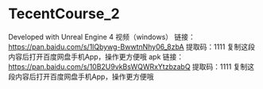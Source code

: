 # TecentCourse_2

Developed with Unreal Engine 4
视频（windows）
链接：https://pan.baidu.com/s/1lQbywg-BwwtnNhy06_8zbA 
提取码：1111 
复制这段内容后打开百度网盘手机App，操作更方便哦
apk
链接：https://pan.baidu.com/s/10B2U9vkBsWQWRxYtzbzabQ 
提取码：1111 
复制这段内容后打开百度网盘手机App，操作更方便哦
